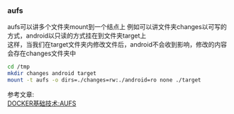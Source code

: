 ### aufs
aufs可以讲多个文件夹mount到一个结点上
例如可以讲文件夹changes以可写的方式，android以只读的方式挂在到文件夹target上  
这样，当我们在target文件夹内修改文件后，android不会收到影响，修改的内容会存在changes文件夹中  

``` bash
cd /tmp
mkdir changes android target
mount -t aufs -o dirs=./changes=rw:./android=ro none ./target
```
参考文章:  
[DOCKER基础技术:AUFS](http://coolshell.cn/articles/17061.html)
